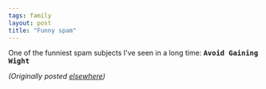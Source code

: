 ```yaml
---
tags: family
layout: post
title: "Funny spam"
---
```




<p>One of the funniest spam subjects I've seen in a long
time: <tt><b>Avoid Gaining Wight</b></tt>

<p><em>(Originally posted <a href="http://www.advogato.org/person/cwinters/diary.html?start=79">elsewhere</a>)</em></p>


